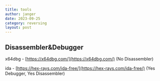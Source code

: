 ```yaml
---
title: tools
author: janger
date: 2023-09-25
category: reversing
layout: post
---
```



## Disassembler&Debugger

x64dbg - [https://x64dbg.com/](https://x64dbg.com/) (No Disassembler)

ida - [https://hex-rays.com/ida-free/](https://hex-rays.com/ida-free/) (Yes Debugger, Yes Disassembler)
